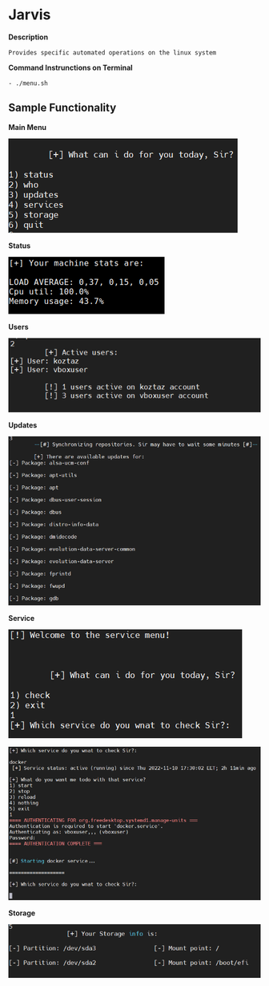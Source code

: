 # Jarvis

**Description**

    Provides specific automated operations on the linux system

  **Command Instrunctions on Terminal**

    - ./menu.sh

## Sample Functionality
**Main Menu**

 ![Main Menu](https://github.com/pagoulid/Jarvis/blob/main/main.png)

 **Status**

 ![Status](https://github.com/pagoulid/Jarvis/blob/main/status.png)

 **Users**

 ![Users](https://github.com/pagoulid/Jarvis/blob/main/who.png)
    
 **Updates**

 ![Updates](https://github.com/pagoulid/Jarvis/blob/main/updates.png)

 **Service**

 ![Service Menu](https://github.com/pagoulid/Jarvis/blob/main/service_menu.png)

 ![Service](https://github.com/pagoulid/Jarvis/blob/main/service.png)

 **Storage**

 ![Storage](https://github.com/pagoulid/Jarvis/blob/main/storage.png)





